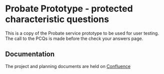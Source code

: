 # Probate Prototype - protected characteristic questions

This is a copy of the Probate service prototype to be used for user testing. The call to the PCQs is made before the check your answers page.

## Documentation ##
The project and planning documents are held on [Confluence](https://tools.hmcts.net/confluence/display/CD/Protected+Characteristics+Questions)
